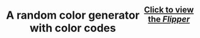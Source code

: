 <div style="display:flex;text-align:center">
<h1 style="text-align:center">A random color generator with color codes</h1>
<h2><a href="https://raghava-moorthy.github.io/colorFlipper/colorFlipper/index.html" target="_blank" rel="noopener noreferrer">Click to view the <i>Flipper<i></a></h2>
</div>
